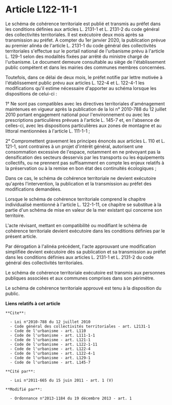 # Article L122-11-1

Le schéma de cohérence territoriale est publié et transmis au préfet dans les conditions définies aux articles L. 2131-1 et
L. 2131-2 du code général des collectivités territoriales. Il est exécutoire deux mois après sa transmission au préfet. A
compter du 1er janvier 2020, la publication prévue au premier alinéa de l'article L. 2131-1 du code général des collectivités
territoriales s'effectue sur le portail national de l'urbanisme prévu à l'article L. 129-1 selon des modalités fixées par
arrêté du ministre chargé de l'urbanisme. Le document demeure consultable au siège de l'établissement public compétent et
dans les mairies des communes membres concernées. 

Toutefois, dans ce délai de deux mois, le préfet notifie par lettre motivée à l'établissement public prévu aux articles L.
122-4 et L. 122-4-1 les modifications qu'il estime nécessaire d'apporter au schéma lorsque les dispositions de celui-ci : 

1° Ne sont pas compatibles avec les directives territoriales d'aménagement maintenues en vigueur après la publication de la
loi n° 2010-788 du 12 juillet 2010 portant engagement national pour l'environnement ou avec les prescriptions particulières
prévues à l'article L. 145-7 et, en l'absence de celles-ci, avec les dispositions particulières aux zones de montagne et au
littoral mentionnées à l'article L. 111-1-1 ; 

2° Compromettent gravement les principes énoncés aux articles L. 110 et L. 121-1, sont contraires à un projet d'intérêt
général, autorisent une consommation excessive de l'espace, notamment en ne prévoyant pas la densification des secteurs
desservis par les transports ou les équipements collectifs, ou ne prennent pas suffisamment en compte les enjeux relatifs à
la préservation ou à la remise en bon état des continuités écologiques ; 

Dans ce cas, le schéma de cohérence territoriale ne devient exécutoire qu'après l'intervention, la publication et la
transmission au préfet des modifications demandées. 

Lorsque le schéma de cohérence territoriale comprend le chapitre individualisé mentionné à l'article L. 122-1-11, ce chapitre
se substitue à la partie d'un schéma de mise en valeur de la mer existant qui concerne son territoire. 

L'acte révisant, mettant en compatibilité ou modifiant le schéma de cohérence territoriale devient exécutoire dans les
conditions définies par le présent article. 

Par dérogation à l'alinéa précédent, l'acte approuvant une modification simplifiée devient exécutoire dès sa publication et
sa transmission au préfet dans les conditions définies aux articles L. 2131-1 et L. 2131-2 du code général des collectivités
territoriales. 

Le schéma de cohérence territoriale exécutoire est transmis aux personnes publiques associées et aux communes comprises dans
son périmètre. 

Le schéma de cohérence territoriale approuvé est tenu à la disposition du public.

**Liens relatifs à cet article**

	**Cite**:

	  - Loi n°2010-788 du 12 juillet 2010
	  - Code général des collectivités territoriales - art. L2131-1
	  - Code de l'urbanisme - art. L110
	  - Code de l'urbanisme - art. L111-1-1
	  - Code de l'urbanisme - art. L121-1
	  - Code de l'urbanisme - art. L122-1-11
	  - Code de l'urbanisme - art. L122-4
	  - Code de l'urbanisme - art. L122-4-1
	  - Code de l'urbanisme - art. L129-1
	  - Code de l'urbanisme - art. L145-7

	**Cité par**:

	  - Loi n°2011-665 du 15 juin 2011 - art. 1 (V)

	**Modifié par**:

	  - Ordonnance n°2013-1184 du 19 décembre 2013 - art. 1
